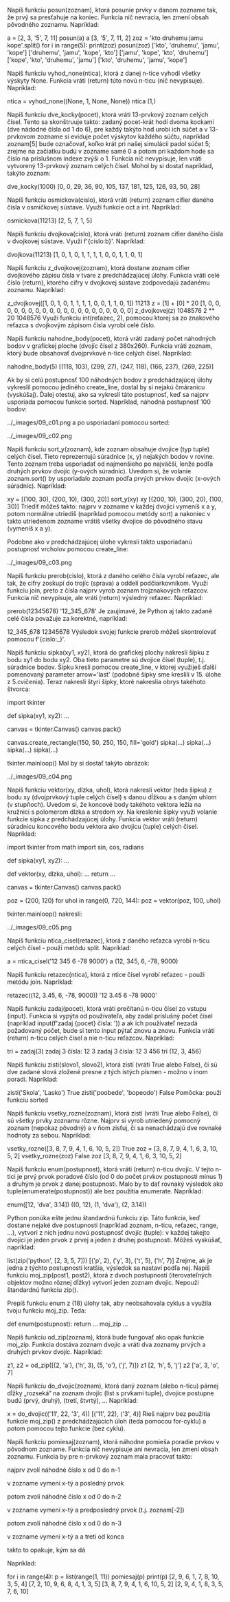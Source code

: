 Napíš funkciu posun(zoznam), ktorá posunie prvky v danom zozname tak, že prvý sa presťahuje na koniec. Funkcia nič nevracia, len zmení obsah pôvodného zoznamu. Napríklad:

a = [2, 3, '5', 7, 11]
posun(a)
a
    [3, '5', 7, 11, 2]
zoz = 'kto druhemu jamu kope'.split()
for i in range(5):
        print(zoz)
        posun(zoz)
    ['kto', 'druhemu', 'jamu', 'kope']
    ['druhemu', 'jamu', 'kope', 'kto']
    ['jamu', 'kope', 'kto', 'druhemu']
    ['kope', 'kto', 'druhemu', 'jamu']
    ['kto', 'druhemu', 'jamu', 'kope']

Napíš funkciu vyhod_none(ntica), ktorá z danej n-tice vyhodí všetky výskyty None. Funkcia vráti (return) túto novú n-ticu (nič nevypisuje). Napríklad:

ntica = vyhod_none((None, 1, None, None))
ntica
    (1,)

Napíš funkciu dve_kocky(pocet), ktorá vráti 13-prvkový zoznam celých čísel. Tento sa skonštruuje takto: zadaný pocet-krát hodí dvoma kockami (dve nádodné čísla od 1 do 6), pre každý takýto hod urobí ich súčet a v 13-prvkovom zozname si eviduje počet výskytov každého súčtu, napríklad zoznam[5] bude označovať, koľko krát pri našej simulácii padol súčet 5; zrejme na začiatku budú v zozname samé 0 a potom pri každom hode sa číslo na príslušnom indexe zvýši o 1. Funkcia nič nevypisuje, len vráti vytvorený 13-prvkový zoznam celých čísel. Mohol by si dostať napríklad, takýto zoznam:

dve_kocky(1000)
    [0, 0, 29, 36, 90, 105, 137, 181, 125, 126, 93, 50, 28]

Napíš funkciu osmickova(cislo), ktorá vráti (return) zoznam cifier daného čísla v osmičkovej sústave. Využi funkcie oct a int. Napríklad:

osmickova(11213)
    [2, 5, 7, 1, 5]

Napíš funkciu dvojkova(cislo), ktorá vráti (return) zoznam cifier daného čísla v dvojkovej sústave. Využi f'{cislo:b}'. Napríklad:

dvojkova(11213)
    [1, 0, 1, 0, 1, 1, 1, 1, 0, 0, 1, 1, 0, 1]

Napíš funkciu z_dvojkovej(zoznam), ktorá dostane zoznam cifier dvojkového zápisu čísla v tvare z predchádzajúcej úlohy. Funkcia vráti celé číslo (return), ktorého cifry v dvojkovej sústave zodpovedajú zadanému zoznamu. Napríklad:

z_dvojkovej([1, 0, 1, 0, 1, 1, 1, 1, 0, 0, 1, 1, 0, 1])
    11213
z = [1] + [0] * 20
    [1, 0, 0, 0, 0, 0, 0, 0, 0, 0, 0, 0, 0, 0, 0, 0, 0, 0, 0, 0, 0]
z_dvojkovej(z)
    1048576
2 ** 20
    1048576
Využi funkciu int(reťazec, 2), pomocou ktorej sa zo znakového reťazca s dvojkovým zápisom čísla vyrobí celé číslo.


Napíš funkciu nahodne_body(pocet), ktorá vráti zadaný počet náhodných bodov v grafickej ploche (dvojíc čísel z 380x260). Funkcia vráti zoznam, ktorý bude obsahovať dvojprvkové n-tice celých čísel. Napríklad:

nahodne_body(5)
    [(118, 103), (299, 27), (247, 118), (166, 237), (269, 225)]

Ak by si celú postupnosť 100 náhodných bodov z predchádzajúcej úlohy vykreslil pomocou jediného create_line, dostal by si nejakú čmáranicu (vyskúšaj). Ďalej otestuj, ako sa vykreslí táto postupnosť, keď sa najprv usporiada pomocou funkcie sorted. Napríklad, náhodná postupnosť 100 bodov:

../_images/09_c01.png
a po usporiadaní pomocou sorted:

../_images/09_c02.png

Napíš funkciu sort_y(zoznam), kde zoznam obsahuje dvojice (typ tuple) celých čísel. Tieto reprezentujú súradnice (x, y) nejakých bodov v rovine. Tento zoznam treba usporiadať od najmenšieho po najväčší, lenže podľa druhých prvkov dvojíc (y-ových súradníc). Uvedom si, že volanie zoznam.sort() by usporiadalo zoznam podľa prvých prvkov dvojíc (x-ových súradníc). Napríklad:

xy = [(100, 30), (200, 10), (300, 20)]
sort_y(xy)
xy
    [(200, 10), (300, 20), (100, 30)]
Triediť môžeš takto: najprv v zozname v každej dvojici vymeníš x a y, potom normálne utriediš (napríklad pomocou metódy sort) a nakoniec v takto utriedenom zozname vrátiš všetky dvojice do pôvodného stavu (vymeníš x a y).

Podobne ako v predchádzajúcej úlohe vykresli takto usporiadanú postupnosť vrcholov pomocou create_line:

../_images/09_c03.png

Napíš funkciu prerob(cislo), ktorá z daného celého čísla vyrobí reťazec, ale tak, že cifry zoskupí do trojíc (sprava) a oddelí podčiarkovníkom. Využi funkciu join, preto z čísla najprv vyrob zoznam trojznakových reťazcov. Funkcia nič nevypisuje, ale vráti (return) výsledný reťazec. Napríklad:

prerob(12345678)
    '12_345_678'
Je zaujímavé, že Python aj takto zadané celé čísla považuje za korektné, napríklad:

12_345_678
    12345678
Výsledok svojej funkcie prerob môžeš skontrolovať pomocou f'{cislo:_}'.


Napíš funkciu sipka(xy1, xy2), ktorá do grafickej plochy nakreslí šípku z bodu xy1 do bodu xy2. Oba tieto parametre sú dvojice čísel (tuple), t.j. súradnice bodov. Šípku kresli pomocou create_line, v ktorej využiješ ďalší pomenovaný parameter arrow='last' (podobné šípky sme kreslili v 15. úlohe z 5.cvičenia). Teraz nakresli štyri šípky, ktoré nakreslia obrys takéhoto štvorca:

import tkinter

def sipka(xy1, xy2):
    ...

canvas = tkinter.Canvas()
canvas.pack()

canvas.create_rectangle(150, 50, 250, 150, fill='gold')
sipka(...)
sipka(...)
sipka(...)
sipka(...)

tkinter.mainloop()
Mal by si dostať takýto obrázok:

../_images/09_c04.png

Napíš funkciu vektor(xy, dlzka, uhol), ktorá nakreslí vektor (teda šípku) z bodu xy (dvojprvkový tuple celých čísel) s danou dĺžkou a s daným uhlom (v stupňoch). Uvedom si, že koncové body takéhoto vektora ležia na kružnici s polomerom dlzka a stredom xy. Na kreslenie šípky využi volanie funkcie sipka z predchádzajúcej úlohy. Funkcia vektor vráti (return) súradnicu koncového bodu vektora ako dvojicu (tuple) celých čísel. Napríklad:

import tkinter
from math import sin, cos, radians

def sipka(xy1, xy2):
    ...

def vektor(xy, dlzka, uhol):
    ...
    return ...

canvas = tkinter.Canvas()
canvas.pack()

poz = (200, 120)
for uhol in range(0, 720, 144):
    poz = vektor(poz, 100, uhol)

tkinter.mainloop()
nakreslí:

../_images/09_c05.png

Napíš funkciu ntica_cisel(retazec), ktorá z daného reťazca vyrobí n-ticu celých čísel - použi metódu split. Napríklad:

a = ntica_cisel('12 345 6 -78 9000')
a
    (12, 345, 6, -78, 9000)

Napíš funkciu retazec(ntica), ktorá z ntice čísel vyrobí reťazec - použi metódu join. Napríklad:

retazec((12, 3.45, 6, -78, 9000))
    '12 3.45 6 -78 9000'

Napíš funkciu zadaj(pocet), ktorá vráti prečítanú n-ticu čísel zo vstupu (input). Funkcia si vypýta od používateľa, aby zadal príslušný počet čísel (napríklad input(f'zadaj {pocet} čísla: ')) a ak ich používateľ nezadá požadovaný počet, bude si tento input pýtať znovu a znovu. Funkcia vráti (return) n-ticu celých čísel a nie n-ticu reťazcov. Napríklad:

tri = zadaj(3)
    zadaj 3 čísla: 12 3
    zadaj 3 čísla: 12 3 456
tri
    (12, 3, 456)

Napíš funkciu zisti(slovo1, slovo2), ktorá zistí (vráti True alebo False), či sú dve zadané slová zložené presne z tých istých písmen - možno v inom poradí. Napríklad:

zisti('Skola', 'Lasko')
    True
zisti('poobede', 'bopeodo')
    False
Pomôcka: použi funkciu sorted


Napíš funkciu vsetky_rozne(zoznam), ktorá zistí (vráti True alebo False), či sú všetky prvky zoznamu rôzne. Najprv si vyrob utriedený pomocný zoznam (nepokaz pôvodný) a v ňom zisťuj, či sa nenachádzajú dve rovnaké hodnoty za sebou. Napríklad:

vsetky_rozne([3, 8, 7, 9, 4, 1, 6, 10, 5, 2])
    True
zoz = [3, 8, 7, 9, 4, 1, 6, 3, 10, 5, 2]
vsetky_rozne(zoz)
    False
zoz
    [3, 8, 7, 9, 4, 1, 6, 3, 10, 5, 2]

Napíš funkciu enum(postupnost), ktorá vráti (return) n-ticu dvojíc. V tejto n-tici je prvý prvok poradové číslo (od 0 do počet prvkov postupnosti minus 1) a druhým je prvok z danej postupnosti. Malo by to dať rovnaký výsledok ako tuple(enumerate(postupnost)) ale bez použitia enumerate. Napríklad:

enum([12, 'dva', 3.14])
    ((0, 12), (1, 'dva'), (2, 3.14))

Python ponúka ešte jednu štandardnú funkciu zip. Táto funkcia, keď dostane nejaké dve postupnosti (napríklad zoznam, n-ticu, reťazec, range, …), vytvorí z nich jednu novú postupnosť dvojíc (tuple): v každej takejto dvojici je jeden prvok z prvej a jeden z druhej postupnosti. Môžeš vyskúšať, napríklad:

list(zip('python', [2, 3, 5, 7]))
    [('p', 2), ('y', 3), ('t', 5), ('h', 7)]
Zrejme, ak je jedna z týchto postupností kratšia, výsledok sa nastaví podľa nej. Napíš funkciu moj_zip(post1, post2), ktorá z dvoch postupností (iterovateľných objektov možno rôznej dĺžky) vytvorí jeden zoznam dvojíc. Nepouži štandardnú funkciu zip().


Prepíš funkciu enum z (18) úlohy tak, aby neobsahovala cyklus a využila tvoju funkciu moj_zip. Teda:

def enum(postupnost):
    return ... moj_zip ...

Napíš funkciu od_zip(zoznam), ktorá bude fungovať ako opak funkcie moj_zip. Funkcia dostáva zoznam dvojíc a vráti dva zoznamy prvých a druhých prvkov dvojíc. Napríklad:

z1, z2 = od_zip([(2, 'a'), ('h', 3), (5, 'o'), ('j', 7)])
z1
    [2, 'h', 5, 'j']
z2
    ['a', 3, 'o', 7]

Napíš funkciu do_dvojic(zoznam), ktorá daný zoznam (alebo n-ticu) párnej dĺžky „rozseká“ na zoznam dvojíc (list s prvkami tuple), dvojice postupne budú (prvý, druhý), (tretí, štvrtý), … Napríklad:

x = do_dvojic(('11', 22, '3', 4))
    [('11', 22), ('3', 4)]
Rieš najprv bez použitia funkcie moj_zip() z predchádzajúcich úloh (teda pomocou for-cyklu) a potom pomocou tejto funkcie (bez cyklu).


Napíš funkciu pomiesaj(zoznam), ktorá náhodne pomieša poradie prvkov v pôvodnom zozname. Funkcia nič nevypisuje ani nevracia, len zmení obsah zoznamu. Funkcia by pre n-prvkový zoznam mala pracovať takto:

najprv zvolí náhodné číslo x od 0 do n-1

v zozname vymení x-tý a posledný prvok

potom zvolí náhodné číslo x od 0 do n-2

v zozname vymení x-tý a predposledný prvok (t.j. zoznam[-2])

potom zvolí náhodné číslo x od 0 do n-3

v zozname vymení x-tý a a tretí od konca

takto to opakuje, kým sa dá

Napríklad:

for i in range(4):
    p = list(range(1, 11))
    pomiesaj(p)
    print(p)
[2, 9, 6, 1, 7, 8, 10, 3, 5, 4]
[7, 2, 10, 9, 6, 8, 4, 1, 3, 5]
[3, 8, 7, 9, 4, 1, 6, 10, 5, 2]
[2, 9, 4, 1, 8, 3, 5, 7, 6, 10]